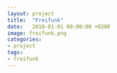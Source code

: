 ```yaml
---
layout: project
title:  "Freifunk"
date:   2010-01-01 00:00:00 +0200
image: freifunk.png
categories:
- project
tags:
- freifunk
---
```

